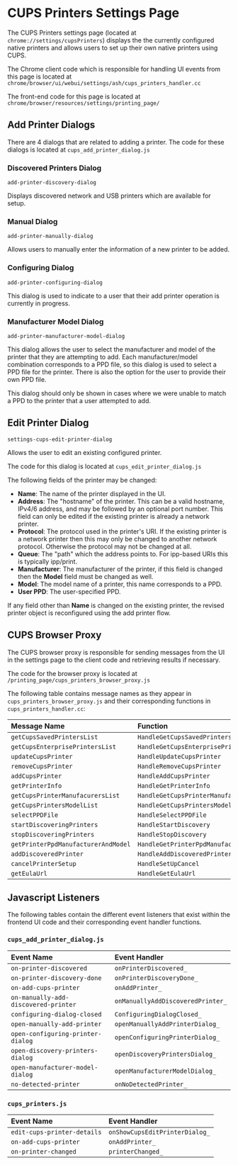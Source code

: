 # CUPS Printers Settings Page

The CUPS Printers settings page (located at `chrome://settings/cupsPrinters`)
displays the the currently configured native printers and allows users to set up
their own native printers using CUPS.

The Chrome client code which is responsible for handling UI events from this
page is located at
`chrome/browser/ui/webui/settings/ash/cups_printers_handler.cc`

The front-end code for this page is located at
`chrome/browser/resources/settings/printing_page/`

## Add Printer Dialogs

There are 4 dialogs that are related to adding a printer. The code for these
dialogs is located at `cups_add_printer_dialog.js`

### Discovered Printers Dialog

`add-printer-discovery-dialog`

Displays discovered network and USB printers which are available for setup.

### Manual Dialog

`add-printer-manually-dialog`

Allows users to manually enter the information of a new printer to be added.

### Configuring Dialog

`add-printer-configuring-dialog`

This dialog is used to indicate to a user that their add printer operation is
currently in progress.

### Manufacturer Model Dialog

`add-printer-manufacturer-model-dialog`

This dialog allows the user to select the manufacturer and model of the printer
that they are attempting to add. Each manufacturer/model combination corresponds
to a PPD file, so this dialog is used to select a PPD file for the printer.
There is also the option for the user to provide their own PPD file.

This dialog should only be shown in cases where we were unable to match a PPD to
the printer that a user attempted to add.

## Edit Printer Dialog

`settings-cups-edit-printer-dialog`

Allows the user to edit an existing configured printer.

The code for this dialog is located at `cups_edit_printer_dialog.js`

The following fields of the printer may be changed:

*   **Name**: The name of the printer displayed in the UI.
*   **Address**: The "hostname" of the printer. This can be a valid hostname,
    IPv4/6 address, and may be followed by an optional port number. This field
    can only be edited if the existing printer is already a network printer.
*   **Protocol**: The protocol used in the printer's URI. If the existing
    printer is a network printer then this may only be changed to another
    network protocol. Otherwise the protocol may not be changed at all.
*   **Queue**: The "path" which the address points to. For ipp-based URIs this
    is typically ipp/print.
*   **Manufacturer**: The manufacturer of the printer, if this field is changed
    then the **Model** field must be changed as well.
*   **Model**: The model name of a printer, this name corresponds to a PPD.
*   **User PPD**: The user-specified PPD.

If any field other than **Name** is changed on the existing printer, the
revised printer object is reconfigured using the add printer flow.

## CUPS Browser Proxy
The CUPS browser proxy is responsible for sending messages from the UI in the
settings page to the client code and retrieving results if necessary.

The code for the browser proxy is located at
`/printing_page/cups_printers_browser_proxy.js`

The following table contains message names as they appear in
`cups_printers_browser_proxy.js` and their corresponding functions in
`cups_printers_handler.cc`:

Message Name                        | Function
:---------------------------------- | :-------
`getCupsSavedPrintersList`          | `HandleGetCupsSavedPrintersList`
`getCupsEnterprisePrintersList`     | `HandleGetCupsEnterprisePrintersList`
`updateCupsPrinter`                 | `HandleUpdateCupsPrinter`
`removeCupsPrinter`                 | `HandleRemoveCupsPrinter`
`addCupsPrinter`                    | `HandleAddCupsPrinter`
`getPrinterInfo`                    | `HandleGetPrinterInfo`
`getCupsPrinterManufacurersList`    | `HandleGetCupsPrinterManufacturers`
`getCupsPrintersModelList`          | `HandleGetCupsPrintersModels`
`selectPPDFile`                     | `HandleSelectPPDFile`
`startDiscoveringPrinters`          | `HandleStartDiscovery`
`stopDiscoveringPrinters`           | `HandleStopDiscovery`
`getPrinterPpdManufacturerAndModel` | `HandleGetPrinterPpdManufacturerAndModel`
`addDiscoveredPrinter`              | `HandleAddDiscoveredPrinter`
`cancelPrinterSetup`                | `HandleSetUpCancel`
`getEulaUrl`                        | `HandleGetEulaUrl`

## Javascript Listeners

The following tables contain the different event listeners that exist within the
frontend UI code and their corresponding event handler functions.

### `cups_add_printer_dialog.js`
Event Name                           | Event Handler
:----------------------------------- | :--------------------------------
`on-printer-discovered`              | `onPrinterDiscovered_`
`on-printer-discovery-done`          | `onPrinterDiscoveryDone_`
`on-add-cups-printer`                | `onAddPrinter_`
`on-manually-add-discovered-printer` | `onManuallyAddDiscoveredPrinter_`
`configuring-dialog-closed`          | `ConfiguringDialogClosed_`
`open-manually-add-printer`          | `openManuallyAddPrinterDialog_`
`open-configuring-printer-dialog`    | `openConfiguringPrinterDialog_`
`open-discovery-printers-dialog`     | `openDiscoveryPrintersDialog_`
`open-manufacturer-model-dialog`     | `openManufacturerModelDialog_`
`no-detected-printer`                | `onNoDetectedPrinter_`

### `cups_printers.js`

Event Name                  | Event Handler
:-------------------------- | :-----------------------------
`edit-cups-printer-details` | `onShowCupsEditPrinterDialog_`
`on-add-cups-printer`       | `onAddPrinter_`
`on-printer-changed`        | `printerChanged_`
